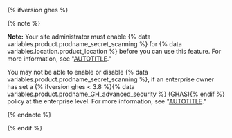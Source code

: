 {% ifversion ghes %}

{% note %}

**Note:** Your site administrator must enable {% data variables.product.prodname_secret_scanning %} for {% data variables.location.product_location %} before you can use this feature. For more information, see "[AUTOTITLE](/admin/code-security/managing-github-advanced-security-for-your-enterprise/configuring-secret-scanning-for-your-appliance)."

You may not be able to enable or disable {% data variables.product.prodname_secret_scanning %}, if an enterprise owner has set a {% ifversion ghes < 3.8 %}{% data variables.product.prodname_GH_advanced_security %} (GHAS){% endif %} policy at the enterprise level. For more information, see "[AUTOTITLE](/admin/policies/enforcing-policies-for-your-enterprise/enforcing-policies-for-code-security-and-analysis-for-your-enterprise)."

{% endnote %}

{% endif %}
